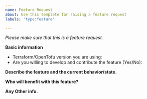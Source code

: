 ```yaml
---
name: Feature Request
about: Use this template for raising a feature request
labels: 'type:feature'

---
```


<em>Please make sure that this is a feature request.</em>

**Basic information**
- Terraform/OpenTofu version you are using:
- Are you willing to develop and contribute the feature (Yes/No):

**Describe the feature and the current behavior/state.**

**Who will benefit with this feature?**

**Any Other info.**
